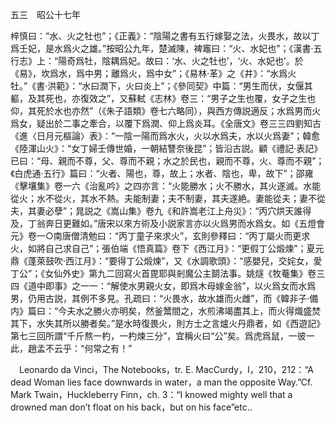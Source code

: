 五三　昭公十七年

梓慎曰：“水、火之牡也”；《正義》：“陰陽之書有五行嫁娶之法，火畏水，故以丁爲壬妃，是水爲火之雄。”按昭公九年，楚滅陳，裨竈曰：“火、水妃也”；《漢書·五行志》上：“陽奇爲牡，陰耦爲妃。故曰：‘水、火之牡也’，‘火、水妃也’。於《易》，坎爲水，爲中男；離爲火，爲中女”；《易林·革》之《井》：“水爲火牡。”《書·洪範》：“水曰潤下，火曰炎上”；《參同契》中篇：“男生而伏，女偃其軀，及其死也，亦復效之”，又蘇軾《志林》卷三：“男子之生也覆，女子之生也仰，其死於水也亦然”（《朱子語類》卷七六略同），與西方傳説適反；水爲男而火爲女，疑出於二事之牽合，以覆下爲潤、仰上爲炎耳。《全唐文》卷三三四劉知古《進〈日月元樞論〉表》：“一陰一陽而爲水火，火以水爲夫，水以火爲妻”；韓愈《陸渾山火》：“女丁婦壬傳世婚，一朝結讐奈後昆”；皆沿古説。顧《禮記·表記》已曰：“母、親而不尊，父、尊而不親；水之於民也，親而不尊，火、尊而不親”；《白虎通·五行》篇曰：“火者、陽也，尊，故上；水者、陰也，卑，故下”；邵雍《擊壤集》卷一六《治亂吟》之四亦言：“火能勝水；火不勝水，其火遂滅。水能從火；水不從火，其水不熱。夫能制妻；夫不制妻，其夫遂絶。妻能從夫；妻不從夫，其妻必孽”；晁説之《嵩山集》卷九《和許嵩老江上舟災》：“丙穴烘天誰得及，丁翁奔日更難如。”唐宋以來方術及小説家言亦以火爲男而水爲女。如《五燈會元》卷一○南唐僧清勉曰：“丙丁童子來求火”，玄則參釋曰：“丙丁屬火而更求火，如將自己求自己”；張伯端《悟真篇》卷下《西江月》：“更假丁公煅煉”；夏元鼎《蓬萊鼓吹·西江月》：“要得丁公煅煉”，又《水調歌頭》：“感嬰兒，交姹女，愛丁公”；《女仙外史》第九二回寫火首毘耶與剎魔公主鬬法事。姚燧《牧菴集》卷三四《道中即事》之一一：“解使水男親火女，即爲木母嫁金翁”，以火爲女而水爲男，仍用古説，其例不多見。孔疏曰：“火畏水，故水雄而火雌”，而《韓非子·備内》篇曰：“今夫水之勝火亦明矣，然釜鬵間之，水煎沸竭盡其上，而火得熾盛焚其下，水失其所以勝者矣。”是水時復畏火，則方士之言爐火丹鼎者，如《西遊記》第七三回所謂“千斤熬一杓，一杓煉三分”，宜稱火曰“公”矣。爲虎爲鼠，一彼一此，趙孟不云乎：“何常之有！”











　Leonardo da Vinci，The Notebooks，tr. E. MacCurdy，I，210，212：“A dead Woman lies face downwards in water，a man the opposite Way.”Cf. Mark Twain，Huckleberry Finn，ch. 3：“I knowed mighty well that a drowned man don’t float on his back，but on his face”etc..